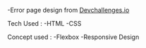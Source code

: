 -Error page design from <a href="http://devchallenges.io" target="_blank">Devchallenges.io</a>

Tech Used :
-HTML
-CSS

Concept used :
-Flexbox 
-Responsive Design
